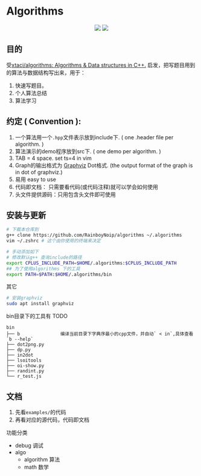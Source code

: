 # Algorithms

<p align="center">
    <a alt="c++">
        <img src="https://img.shields.io/badge/c++-%2300599C.svg?style=for-the-badge&logo=c%2B%2B&logoColor=white" /></a>
    <a href="https://www.gnu.org/licenses/gpl-3.0" alt="gpl-3.0">
        <img src="https://img.shields.io/github/license/rainboyNoip/algorithms?style=for-the-badge" /></a>
</p>

## 目的

受[xtaci/algorithms: Algorithms & Data structures in C++.](https://github.com/xtaci/algorithms) 启发，把写题目用到的算法与数据结构写出来，用于：

1. 快速写题目。
2. 个人算法总结
3. 算法学习

## 约定 ( Convention ):

1. 一个算法用一个`.hpp`文件表示放到include下. ( one .header file per algorithm. )
2. 算法演示的demo程序放到src下.  ( one demo per algorithm.  )
3. TAB = 4 space.  set ts=4 in vim
4. Graph的输出格式为 [Graphviz](http://www.graphviz.org/) Dot格式.  (the output format of the graph is in dot of graphviz.)
5. 易用 easy to use
6. 代码即文档： 只需要看代码(或代码注释)就可以学会如何使用
7. 头文件提供源码：只用包含头文件即可使用

## 安装与更新

```bash
# 下载本仓库到
g++ clone https://github.com/RainboyNoip/algorithms ~/.algorithms
vim ~/.zshrc # 这个由你使用的终端来决定

# 手动添加如下
# 修改默认g++ 查询include的路径
export CPLUS_INCLUDE_PATH=$HOME/.algorithms:$CPLUS_INCLUDE_PATH
## 为了使用algorithms 下的工具
export PATH=$PATH:$HOME/.algorithms/bin
```

其它

```bash
# 安装graphviz
sudo apt install graphviz
```


bin目录下的工具有 TODO
```plaintext
bin
├── b               编译当前目录下字典序最小的cpp文件，并自动` < in`,具体查看`b --help`
├── dot2png.py
├── dp.py
├── in2dot
├── lsoitools
├── oi-show.py
├── randint.py
└── r_test.js
```

## 文档

1. 先看`examples/`的代码
2. 再看对应的源代码，代码即文档

功能分类

 - debug 调试
 - algo
    - algorithm 算法
    - math 数学
